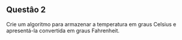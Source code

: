 ## Questâo 2

Crie um algoritmo para armazenar a temperatura em graus Celsius e
apresentá-la convertida em graus Fahrenheit. 
